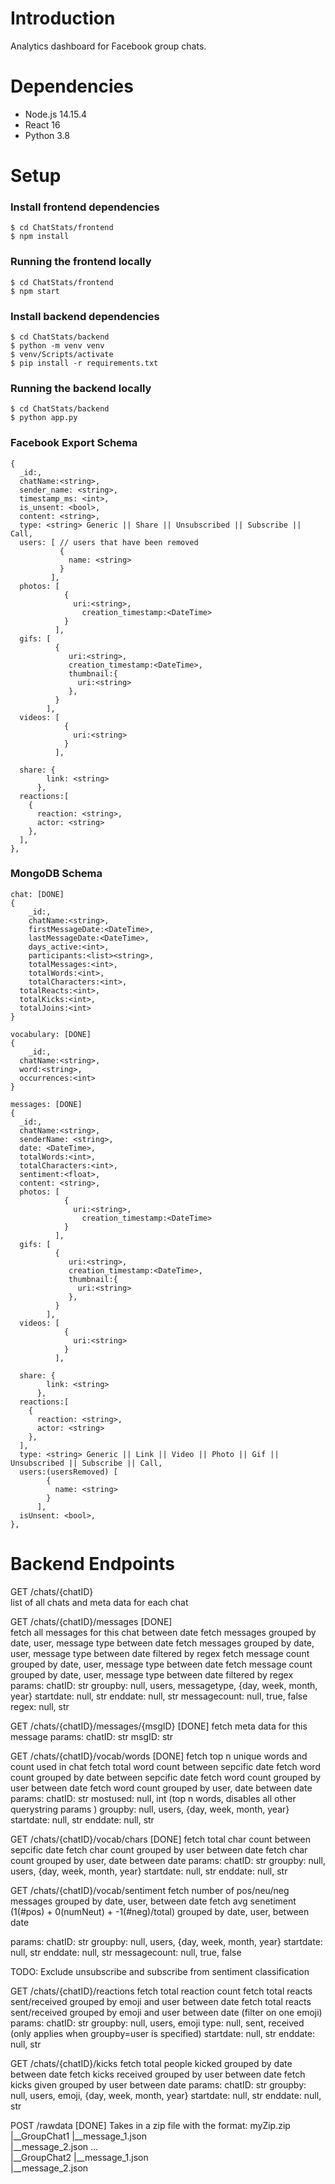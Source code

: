 # Introduction 
Analytics dashboard for Facebook group chats.


# Dependencies 
- Node.js 14.15.4
- React 16
- Python 3.8

# Setup
### Install frontend dependencies 
```
$ cd ChatStats/frontend
$ npm install
```

### Running the frontend locally
```
$ cd ChatStats/frontend
$ npm start
```

### Install backend dependencies 
```
$ cd ChatStats/backend
$ python -m venv venv
$ venv/Scripts/activate
$ pip install -r requirements.txt
```

### Running the backend locally
```
$ cd ChatStats/backend
$ python app.py
```
### Facebook Export Schema
```
{ 
  _id:,
  chatName:<string>,
  sender_name: <string>,
  timestamp_ms: <int>,
  is_unsent: <bool>,
  content: <string>,
  type: <string> Generic || Share || Unsubscribed || Subscribe || Call,
  users: [ // users that have been removed
           {
             name: <string>
           }
         ],
  photos: [
            {
              uri:<string>,
            	creation_timestamp:<DateTime>
            }
          ],
  gifs: [
          {
             uri:<string>,
             creation_timestamp:<DateTime>,
             thumbnail:{
               uri:<string>
             },
          }
        ],
  videos: [
            {
              uri:<string>
            }
          ],

  share: {
        link: <string>
      },
  reactions:[
  	{
      reaction: <string>,
      actor: <string>
    },
  ],
},
```

### MongoDB Schema
```
chat: [DONE]
{
	_id:,
	chatName:<string>,
	firstMessageDate:<DateTime>,
	lastMessageDate:<DateTime>,
	days_active:<int>,
	participants:<list><string>,
	totalMessages:<int>,
	totalWords:<int>,
	totalCharacters:<int>,
  totalReacts:<int>,
  totalKicks:<int>,
  totalJoins:<int>
}

vocabulary: [DONE]
{
	_id:,
  chatName:<string>,
  word:<string>,
  occurrences:<int>
}

messages: [DONE]
{ 
  _id:,
  chatName:<string>,
  senderName: <string>,
  date: <DateTime>,
  totalWords:<int>,
  totalCharacters:<int>,
  sentiment:<float>,
  content: <string>,
  photos: [
            {
              uri:<string>,
            	creation_timestamp:<DateTime>
            }
          ],
  gifs: [
          {
             uri:<string>,
             creation_timestamp:<DateTime>,
             thumbnail:{
               uri:<string>
             },
          }
        ],
  videos: [
            {
              uri:<string>
            }
          ],

  share: {
        link: <string>
      },
  reactions:[
  	{
      reaction: <string>,
      actor: <string>
    },
  ],
  type: <string> Generic || Link || Video || Photo || Gif || Unsubscribed || Subscribe || Call,
  users:(usersRemoved) [
        {
          name: <string>
        }
      ],
  isUnsent: <bool>,
},
```

# Backend Endpoints

GET /chats/{chatID}              
list of all chats and meta data for each chat



GET /chats/{chatID}/messages  [DONE]          
fetch all messages for this chat between date
fetch messages grouped by date, user, message type between date
fetch messages grouped by date, user, message type between date filtered by regex
fetch message count grouped by date, user, message type between date
fetch message count grouped by date, user, message type between date filtered by regex
params:
chatID: str
groupby: null, users, messagetype, {day, week, month, year}
startdate: null, str
enddate: null, str
messagecount: null, true, false
regex: null, str



GET /chats/{chatID}/messages/{msgID}  [DONE]
fetch meta data for this message
params:
chatID: str
msgID: str




GET /chats/{chatID}/vocab/words  [DONE]
fetch top n unique words and count used in chat
fetch total word count between sepcific date
fetch word count grouped by date between sepcific date
fetch word count grouped by user between date
fetch word count grouped by user, date between date
params:
chatID: str
mostused: null, int (top n words, disables all other querystring params )
groupby: null, users, {day, week, month, year}
startdate: null, str
enddate: null, str




GET /chats/{chatID}/vocab/chars  [DONE]
fetch total char count between sepcific date
fetch char count grouped by user between date
fetch char count grouped by user, date between date
params:
chatID: str
groupby: null, users, {day, week, month, year}
startdate: null, str
enddate: null, str




GET /chats/{chatID}/vocab/sentiment
fetch number of pos/neu/neg messages grouped by date, user, between date
fetch avg senetiment (1(#pos) + 0(numNeut) + -1(#neg)/total) grouped by date, user, between date

params:
chatID: str
groupby: null, users, {day, week, month, year}
startdate: null, str
enddate: null, str
messagecount: null, true, false


TODO: Exclude unsubscribe and subscribe from sentiment classification


GET /chats/{chatID}/reactions
fetch total reaction count
fetch total reacts sent/received grouped by emoji and user between date
fetch total reacts sent/received grouped by emoji and user between date (filter on one emoji)
params:
chatID: str
groupby: null, users, emoji
type: null, sent, received (only applies when groupby=user is specified)
startdate: null, str
enddate: null, str




GET /chats/{chatID}/kicks
fetch total people kicked grouped by date between date 
fetch kicks received grouped by user between date
fetch kicks given grouped by user between date
params:
chatID: str
groupby: null, users, emoji, {day, week, month, year}
startdate: null, str
enddate: null, str



POST /rawdata  [DONE]
Takes in a zip file with the format:
    myZip.zip
      |__GroupChat1
          |__message_1.json      
          |__message_2.json
          ...      
      |__GroupChat2
          |__message_1.json      
          |__message_2.json
